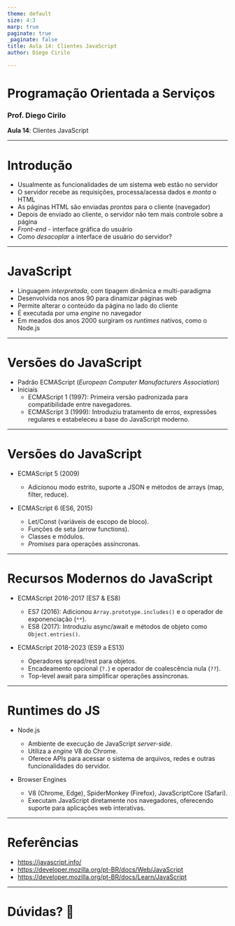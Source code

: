 ```yaml
---
theme: default
size: 4:3
marp: true
paginate: true
_paginate: false
title: Aula 14: Clientes JavaScript
author: Diego Cirilo

---
```

<style>
img {
  display: block;
  margin: 0 auto;
}
</style>

# <!-- fit --> Programação Orientada a Serviços

### Prof. Diego Cirilo

**Aula 14**: Clientes JavaScript

---
# Introdução
- Usualmente as funcionalidades de um sistema web estão no servidor
- O servidor recebe as requisições, processa/acessa dados e *monta* o HTML
- As páginas HTML são enviadas *prontas* para o cliente (navegador)
- Depois de enviado ao cliente, o servidor não tem mais controle sobre a página
- *Front-end* - interface gráfica do usuário
- Como *desacoplar* a interface de usuário do servidor?

---
# JavaScript

- Linguagem *interpretada*, com tipagem dinâmica e multi-paradigma
- Desenvolvida nos anos 90 para dinamizar páginas web
- Permite alterar o conteúdo da página no lado do cliente
- É executada por uma *engine* no navegador
- Em meados dos anos 2000 surgiram os *runtimes* nativos, como o Node.js

---
# Versões do JavaScript

- Padrão ECMAScript (*European Computer Manufacturers Association*)
- Iniciais
    - ECMAScript 1 (1997): Primeira versão padronizada para compatibilidade entre navegadores.
    - ECMAScript 3 (1999): Introduziu tratamento de erros, expressões regulares e estabeleceu a base do JavaScript moderno.

---
# Versões do JavaScript

- ECMAScript 5 (2009)
    - Adicionou modo estrito, suporte a JSON e métodos de arrays (map, filter, reduce).

- ECMAScript 6 (ES6, 2015)
  - Let/Const (variáveis de escopo de bloco).
  - Funções de seta (arrow functions).
  - Classes e módulos.
  - *Promises* para operações assíncronas.

---
# Recursos Modernos do JavaScript

- ECMAScript 2016-2017 (ES7 & ES8)
    - ES7 (2016): Adicionou `Array.prototype.includes()` e o operador de exponenciação (`**`).
    - ES8 (2017): Introduziu async/await e métodos de objeto como `Object.entries()`.

- ECMAScript 2018-2023 (ES9 a ES13)
    - Operadores spread/rest para objetos.
    - Encadeamento opcional (`?.`) e operador de coalescência nula (`??`).
    - Top-level await para simplificar operações assíncronas.


---
# Runtimes do JS

- Node.js
    - Ambiente de execução de JavaScript *server-side*.
    - Utiliza a *engine* V8 do Chrome.
    - Oferece APIs para acessar o sistema de arquivos, redes e outras funcionalidades do servidor.

- Browser Engines
    - V8 (Chrome, Edge), SpiderMonkey (Firefox), JavaScriptCore (Safari).
    - Executam JavaScript diretamente nos navegadores, oferecendo suporte para aplicações web interativas.

---
# Referências
- https://javascript.info/
- https://developer.mozilla.org/pt-BR/docs/Web/JavaScript
- https://developer.mozilla.org/pt-BR/docs/Learn/JavaScript

---
# <!--fit--> Dúvidas? 🤔

